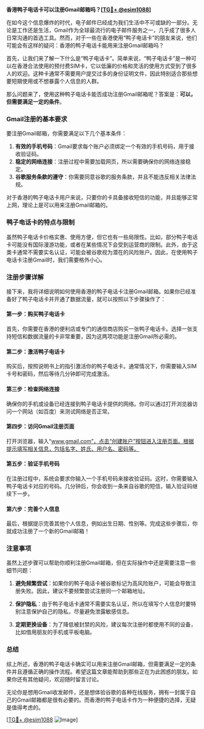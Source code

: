 **香港鸭子电话卡可以注册Gmail邮箱吗？[[TG💪+ @esim1088](https://t.me/s/esim1088)]**

在如今这个信息爆炸的时代，电子邮件已经成为我们生活中不可或缺的一部分。无论是工作还是生活，Gmail作为全球最流行的电子邮件服务之一，几乎成了很多人日常沟通的首选工具。然而，对于一些在香港使用“鸭子电话卡”的朋友来说，他们可能会有这样的疑问：香港的鸭子电话卡能用来注册Gmail邮箱吗？

首先，让我们来了解一下什么是“鸭子电话卡”。简单来说，“鸭子电话卡”是一种可以在香港合法使用的预付费SIM卡，它以低廉的价格和灵活的使用方式受到了很多人的欢迎。这种卡通常不需要用户提交过多的身份证明文件，因此特别适合那些想要短期使用或不想暴露个人信息的人群。

那么问题来了，使用这种鸭子电话卡能否成功注册Gmail邮箱呢？答案是：**可以，但需要满足一定的条件**。

### Gmail注册的基本要求

要注册Gmail邮箱，你需要满足以下几个基本条件：

1. **有效的手机号码**：Gmail要求每个账户必须绑定一个有效的手机号码，用于接收验证码。
2. **稳定的网络连接**：注册过程中需要加载网页，所以需要确保你的网络连接稳定。
3. **谷歌服务条款的遵守**：你需要同意谷歌的服务条款，并且不能违反相关法律法规。

对于香港的鸭子电话卡用户来说，只要你的卡具备接收短信的功能，并且能够正常上网，理论上是可以用来注册Gmail邮箱的。

### 鸭子电话卡的特点与限制

虽然鸭子电话卡价格实惠、使用方便，但它也有一些局限性。比如，部分鸭子电话卡可能没有国际漫游功能，或者在某些情况下会受到运营商的限制。此外，由于这类卡通常不需要实名认证，可能会被谷歌视为潜在的风险账户。因此，在使用鸭子电话卡注册Gmail时，我们需要格外小心。

### 注册步骤详解

接下来，我将详细说明如何使用香港的鸭子电话卡注册Gmail邮箱。如果你已经准备好了鸭子电话卡并开通了数据流量，就可以按照以下步骤操作了：

#### 第一步：购买鸭子电话卡

首先，你需要在香港的便利店或专门的通信商店购买一张鸭子电话卡。选择一张支持短信和数据流量的卡非常重要，因为这两项功能是注册Gmail所必需的。

#### 第二步：激活鸭子电话卡

购买后，按照说明书上的指引激活你的鸭子电话卡。通常情况下，你需要输入SIM卡号和密码，然后等待几分钟即可完成激活。

#### 第三步：检查网络连接

确保你的手机或设备已经连接到鸭子电话卡提供的网络。你可以通过打开浏览器访问一个网站（如百度）来测试网络是否正常。

#### 第四步：访问Gmail注册页面

打开浏览器，输入“www.gmail.com”，点击“创建账户”按钮进入注册页面。根据提示填写相关信息，包括名字、姓氏、用户名、密码等。

#### 第五步：验证手机号码

在注册过程中，系统会要求你输入一个手机号码来接收验证码。这时，你需要输入鸭子电话卡对应的号码。几分钟后，你会收到一条来自谷歌的短信，输入验证码继续下一步。

#### 第六步：完善个人信息

最后，根据提示完善其他个人信息，例如出生日期、性别等。完成这些步骤后，你就成功注册了一个新的Gmail邮箱！

### 注意事项

虽然上述步骤可以帮助你顺利注册Gmail邮箱，但在实际操作中还是需要注意一些细节问题：

1. **避免频繁尝试**：如果你的鸭子电话卡被谷歌标记为高风险账户，可能会导致注册失败。因此，建议不要频繁尝试注册同一个邮箱地址。
   
2. **保护隐私**：由于鸭子电话卡通常不需要实名认证，所以在填写个人信息时要特别注意保护自己的隐私，尽量避免泄露敏感信息。

3. **定期更换设备**：为了降低被封禁的风险，建议每次注册时都使用不同的设备，比如借用朋友的手机或平板电脑。

### 总结

综上所述，香港的鸭子电话卡确实可以用来注册Gmail邮箱，但需要满足一定的条件并且遵循正确的操作流程。希望这篇文章能帮助到那些正在为此困惑的朋友。如果你还有其他疑问，欢迎随时留言讨论。

无论你是想用Gmail收发邮件，还是想体验谷歌的各种在线服务，拥有一封属于自己的Gmail邮箱都是很有必要的。而香港的鸭子电话卡作为一种便捷的选择，无疑是值得考虑的。

[[TG💪+ @esim1088](https://t.me/s/esim1088) ![Image](https://i.postimg.cc/4NQfJmqS/Snipaste-2025-05-13-00-14-12.png)]
